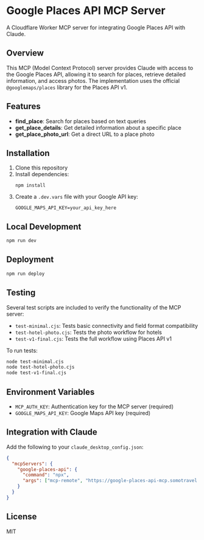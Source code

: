 # Google Places API MCP Server

A Cloudflare Worker MCP server for integrating Google Places API with Claude.

## Overview

This MCP (Model Context Protocol) server provides Claude with access to the Google Places API, allowing it to search for places, retrieve detailed information, and access photos. The implementation uses the official `@googlemaps/places` library for the Places API v1.

## Features

- **find_place**: Search for places based on text queries
- **get_place_details**: Get detailed information about a specific place
- **get_place_photo_url**: Get a direct URL to a place photo

## Installation

1. Clone this repository
2. Install dependencies:
   ```
   npm install
   ```
3. Create a `.dev.vars` file with your Google API key:
   ```
   GOOGLE_MAPS_API_KEY=your_api_key_here
   ```

## Local Development

```bash
npm run dev
```

## Deployment

```bash
npm run deploy
```

## Testing

Several test scripts are included to verify the functionality of the MCP server:

- `test-minimal.cjs`: Tests basic connectivity and field format compatibility
- `test-hotel-photo.cjs`: Tests the photo workflow for hotels
- `test-v1-final.cjs`: Tests the full workflow using Places API v1

To run tests:

```bash
node test-minimal.cjs
node test-hotel-photo.cjs
node test-v1-final.cjs
```

## Environment Variables

- `MCP_AUTH_KEY`: Authentication key for the MCP server (required)
- `GOOGLE_MAPS_API_KEY`: Google Maps API key (required)

## Integration with Claude

Add the following to your `claude_desktop_config.json`:

```json
{
  "mcpServers": {
    "google-places-api": {
      "command": "npx",
      "args": ["mcp-remote", "https://google-places-api-mcp.somotravel.workers.dev/sse"]
    }
  }
}
```

## License

MIT